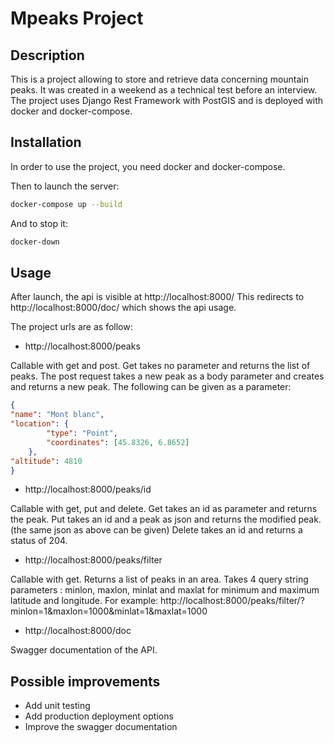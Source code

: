 # Mpeaks Project

## Description

This is a project allowing to store and retrieve data concerning mountain peaks.
It was created in a weekend as a technical test before an interview.
The project uses Django Rest Framework with PostGIS and is deployed with docker and docker-compose.

## Installation

In order to use the project, you need docker and docker-compose.

Then to launch the server:

```sh
docker-compose up --build
```

And to stop it:

```sh
docker-down
```

## Usage

After launch, the api is visible at http://localhost:8000/
This redirects to http://localhost:8000/doc/ which shows the api usage.

The project urls are as follow:

* http://localhost:8000/peaks

Callable with get and post. Get takes no parameter and returns the list of peaks.
The post request takes a new peak as a body parameter and creates and returns a new peak.
The following can be given as a parameter:

```json
{
"name": "Mont blanc",
"location": {
        "type": "Point",
        "coordinates": [45.8326, 6.8652]
    },
"altitude": 4810
}
```

* http://localhost:8000/peaks/id

Callable with get, put and delete. Get takes an id as parameter and returns the peak.
Put takes an id and a peak as json and returns the modified peak. (the same json as above can be given)
Delete takes an id and returns a status of 204.

* http://localhost:8000/peaks/filter

Callable with get. Returns a list of peaks in an area.
Takes 4 query string parameters : minlon, maxlon, minlat and maxlat for minimum and maximum latitude and longitude.
For example: http://localhost:8000/peaks/filter/?minlon=1&maxlon=1000&minlat=1&maxlat=1000

* http://localhost:8000/doc

Swagger documentation of the API.

## Possible improvements

* Add unit testing
* Add production deployment options
* Improve the swagger documentation
